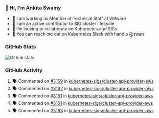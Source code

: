 ### 👋 Hi, I’m Ankita Swamy 

- 💼 I am working as Member of Technical Staff at VMware
- 👀 I am an active contributor to SIG cluster lifecycle 
- 💞️ I’m looking to collaborate on Kubernetes and SIGs
- 💬 You can reach me out on Kubernetes Slack with handle @swan

### GitHub Stats
![Github stats](https://github-readme-stats.vercel.app/api?username=Ankitasw&count_private=true&show_icons=true&theme=tokyonight)

### GitHub Activity 
<!--START_SECTION:activity-->
1. 🗣 Commented on [#3159](https://github.com/kubernetes-sigs/cluster-api-provider-aws/issues/3159) in [kubernetes-sigs/cluster-api-provider-aws](https://github.com/kubernetes-sigs/cluster-api-provider-aws)
2. 🗣 Commented on [#3162](https://github.com/kubernetes-sigs/cluster-api-provider-aws/issues/3162) in [kubernetes-sigs/cluster-api-provider-aws](https://github.com/kubernetes-sigs/cluster-api-provider-aws)
3. 🗣 Commented on [#3161](https://github.com/kubernetes-sigs/cluster-api-provider-aws/issues/3161) in [kubernetes-sigs/cluster-api-provider-aws](https://github.com/kubernetes-sigs/cluster-api-provider-aws)
4. 🗣 Commented on [#3161](https://github.com/kubernetes-sigs/cluster-api-provider-aws/issues/3161) in [kubernetes-sigs/cluster-api-provider-aws](https://github.com/kubernetes-sigs/cluster-api-provider-aws)
5. 🗣 Commented on [#3163](https://github.com/kubernetes-sigs/cluster-api-provider-aws/issues/3163) in [kubernetes-sigs/cluster-api-provider-aws](https://github.com/kubernetes-sigs/cluster-api-provider-aws)
<!--END_SECTION:activity-->
